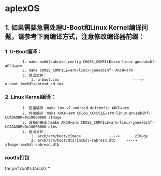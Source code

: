  #  aplexOS
 ## 1. 如果需要急需处理U-Boot和Linux Kernel编译问题，请参考下面编译方式，注意修改编译器前缀：
 ###       1. U-Boot编译：
            1. make mx6dlsabresd_config CROSS_COMPILE=arm-linux-gnueabihf- ARCH=arm
            2. make CROSS_COMPILE=arm-linux-gnueabihf- ARCH=arm
            3. 输出文件：
                1. u-boot.imx                                  ---->     u-boot-imx6dlsabresd_sd.imx
###        2. Linux Kernel编译：
            1. 配置编译：make imx_v7_android_defconfig ARCH=arm
            2. 内核编译：make ARCH=arm CROSS_COMPILE=arm-linux-gnueabihf- LOADADDR=0x10008000 zImage
            3. 设备树编译：make ARCH=arm CROSS_COMPILE=arm-linux-gnueabihf- LOADADDR=0x10008000 dtbs
            4. 输出文件：
                1. arch/arm/boot/zImage             ---->       zImage
                2. arch/arm/boot/dts/imx6dl-sabresd.dtb     ---->       zImage-imx6dl-sabresd.dtb
### rootfs打包
tar jcvf rootfs.tar.bz2 *
